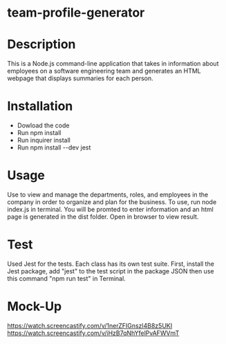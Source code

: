 # team-profile-generator

# Description
This is a Node.js command-line application that takes in information about employees on a software engineering team and generates an HTML webpage that displays summaries for each person. 

# Installation
- Dowload the code
- Run npm install
- Run inquirer install
- Run npm install --dev jest


# Usage
Use to view and manage the departments, roles, and employees in the company in order to organize and plan for the business.
To use, run node index.js in terminal. You will be promted to enter information and an html page is generated in the dist folder. 
Open in browser to view result.

# Test
Used Jest for the tests. Each class has its own test suite. First, install the Jest package, add "jest" to the test script in the package JSON then use this command "npm run test" in Terminal.

# Mock-Up
https://watch.screencastify.com/v/1nerZFIGnszl4B8z5UKI
https://watch.screencastify.com/v/iHzB7qNhYfelPvAFWVmT